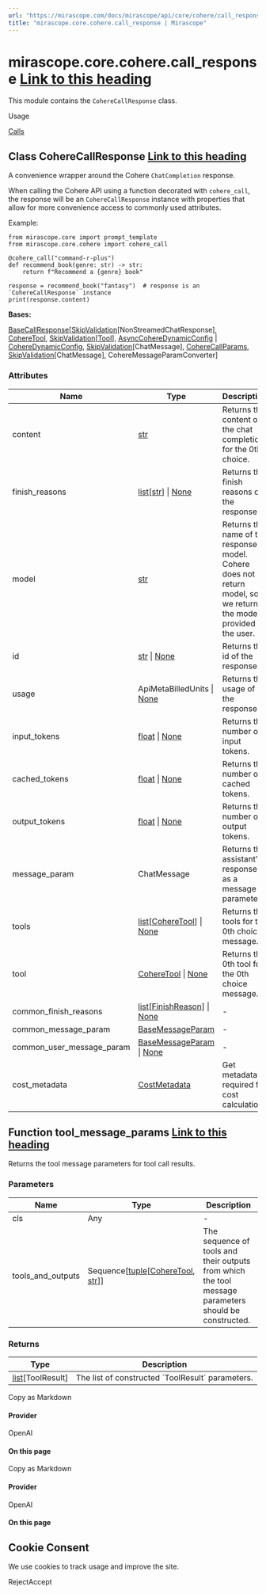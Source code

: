 ```yaml
---
url: "https://mirascope.com/docs/mirascope/api/core/cohere/call_response"
title: "mirascope.core.cohere.call_response | Mirascope"
---
```


# mirascope.core.cohere.call\_response [Link to this heading](https://mirascope.com/docs/mirascope/api/core/cohere/call_response\#mirascope-core-cohere-call-response)

This module contains the `CohereCallResponse` class.

Usage

[Calls](https://mirascope.com/docs/mirascope/learn/calls#handling-responses)

## Class CohereCallResponse [Link to this heading](https://mirascope.com/docs/mirascope/api/core/cohere/call_response\#coherecallresponse)

A convenience wrapper around the Cohere `ChatCompletion` response.

When calling the Cohere API using a function decorated with `cohere_call`, the
response will be an `CohereCallResponse` instance with properties that allow for
more convenience access to commonly used attributes.

Example:

```
from mirascope.core import prompt_template
from mirascope.core.cohere import cohere_call

@cohere_call("command-r-plus")
def recommend_book(genre: str) -> str:
    return f"Recommend a {genre} book"

response = recommend_book("fantasy")  # response is an `CohereCallResponse` instance
print(response.content)
```

**Bases:**

[BaseCallResponse](https://mirascope.com/docs/mirascope/api/core/base/call_response#basecallresponse)\[[SkipValidation](https://docs.pydantic.dev/latest/api/functional_validators/#pydantic.functional_validators.SkipValidation)\[NonStreamedChatResponse\], [CohereTool](https://mirascope.com/docs/mirascope/api/core/cohere/tool#coheretool), [SkipValidation](https://docs.pydantic.dev/latest/api/functional_validators/#pydantic.functional_validators.SkipValidation)\[[Tool](https://mirascope.com/docs/mirascope/api/llm/tool#tool)\], [AsyncCohereDynamicConfig](https://mirascope.com/docs/mirascope/api/core/cohere/dynamic_config#asynccoheredynamicconfig) \| [CohereDynamicConfig](https://mirascope.com/docs/mirascope/api/core/cohere/dynamic_config#coheredynamicconfig), [SkipValidation](https://docs.pydantic.dev/latest/api/functional_validators/#pydantic.functional_validators.SkipValidation)\[ChatMessage\], [CohereCallParams](https://mirascope.com/docs/mirascope/api/core/cohere/call_params#coherecallparams), [SkipValidation](https://docs.pydantic.dev/latest/api/functional_validators/#pydantic.functional_validators.SkipValidation)\[ChatMessage\], CohereMessageParamConverter\]

### Attributes

| Name | Type | Description |
| --- | --- | --- |
| content | [str](https://docs.python.org/3/library/stdtypes.html#str) | Returns the content of the chat completion for the 0th choice. |
| finish\_reasons | [list](https://docs.python.org/3/library/stdtypes.html#list)\[[str](https://docs.python.org/3/library/stdtypes.html#str)\] \| [None](https://docs.python.org/3/library/constants.html#None) | Returns the finish reasons of the response. |
| model | [str](https://docs.python.org/3/library/stdtypes.html#str) | Returns the name of the response model.<br>Cohere does not return model, so we return the model provided by the user. |
| id | [str](https://docs.python.org/3/library/stdtypes.html#str) \| [None](https://docs.python.org/3/library/constants.html#None) | Returns the id of the response. |
| usage | ApiMetaBilledUnits \| [None](https://docs.python.org/3/library/constants.html#None) | Returns the usage of the response. |
| input\_tokens | [float](https://docs.python.org/3/library/functions.html#float) \| [None](https://docs.python.org/3/library/constants.html#None) | Returns the number of input tokens. |
| cached\_tokens | [float](https://docs.python.org/3/library/functions.html#float) \| [None](https://docs.python.org/3/library/constants.html#None) | Returns the number of cached tokens. |
| output\_tokens | [float](https://docs.python.org/3/library/functions.html#float) \| [None](https://docs.python.org/3/library/constants.html#None) | Returns the number of output tokens. |
| message\_param | ChatMessage | Returns the assistant's response as a message parameter. |
| tools | [list](https://docs.python.org/3/library/stdtypes.html#list)\[[CohereTool](https://mirascope.com/docs/mirascope/api/core/cohere/tool#coheretool)\] \| [None](https://docs.python.org/3/library/constants.html#None) | Returns the tools for the 0th choice message. |
| tool | [CohereTool](https://mirascope.com/docs/mirascope/api/core/cohere/tool#coheretool) \| [None](https://docs.python.org/3/library/constants.html#None) | Returns the 0th tool for the 0th choice message. |
| common\_finish\_reasons | [list](https://docs.python.org/3/library/stdtypes.html#list)\[[FinishReason](https://mirascope.com/docs/mirascope/api/core/openai/call_response_chunk#finishreason)\] \| [None](https://docs.python.org/3/library/constants.html#None) | - |
| common\_message\_param | [BaseMessageParam](https://mirascope.com/docs/mirascope/api/core/base/message_param#basemessageparam) | - |
| common\_user\_message\_param | [BaseMessageParam](https://mirascope.com/docs/mirascope/api/core/base/message_param#basemessageparam) \| [None](https://docs.python.org/3/library/constants.html#None) | - |
| cost\_metadata | [CostMetadata](https://mirascope.com/docs/mirascope/api/core/base/types#costmetadata) | Get metadata required for cost calculation. |

## Function tool\_message\_params [Link to this heading](https://mirascope.com/docs/mirascope/api/core/cohere/call_response\#tool-message-params)

Returns the tool message parameters for tool call results.

### Parameters

| Name | Type | Description |
| --- | --- | --- |
| cls | Any | - |
| tools\_and\_outputs | Sequence\[[tuple](https://docs.python.org/3/library/stdtypes.html#tuple)\[[CohereTool](https://mirascope.com/docs/mirascope/api/core/cohere/tool#coheretool), [str](https://docs.python.org/3/library/stdtypes.html#str)\]\] | The sequence of tools and their outputs from which the tool<br>message parameters should be constructed. |

### Returns

| Type | Description |
| --- | --- |
| [list](https://docs.python.org/3/library/stdtypes.html#list)\[ToolResult\] | The list of constructed \`ToolResult\` parameters. |

Copy as Markdown

#### Provider

OpenAI

#### On this page

Copy as Markdown

#### Provider

OpenAI

#### On this page

## Cookie Consent

We use cookies to track usage and improve the site.

RejectAccept